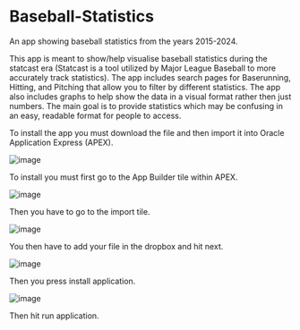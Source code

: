# Baseball-Statistics
An app showing baseball statistics from the years 2015-2024.

This app is meant to show/help visualise baseball statistics during the statcast era (Statcast is a tool utilized by Major League Baseball to more accurately track statistics). The app includes search pages for Baserunning, Hitting, and Pitching that allow you to filter by different statistics. The app also includes graphs to help show the data in a visual format rather then just numbers. The main goal is to provide statistics which may be confusing in an easy, readable format for people to access.

To install the app you must download the file and then import it into Oracle Application Express (APEX).

![image](https://github.com/user-attachments/assets/339bd6bc-8734-48ea-ba9a-362ed8039e7d)

To install you must first go to the App Builder tile within APEX.

![image](https://github.com/user-attachments/assets/5fb51201-3785-48d3-9bdc-477ab6f94428)

Then you have to go to the import tile.

![image](https://github.com/user-attachments/assets/05a88282-799d-4263-8c8a-1fd35152317e)

You then have to add your file in the dropbox and hit next.

![image](https://github.com/user-attachments/assets/6d3e6124-868e-4d13-a4bd-8dd1e66d3940)

Then you press install application.

![image](https://github.com/user-attachments/assets/1a4bc403-8675-41b0-a4e6-adbdcb73a676)

Then hit run application.
